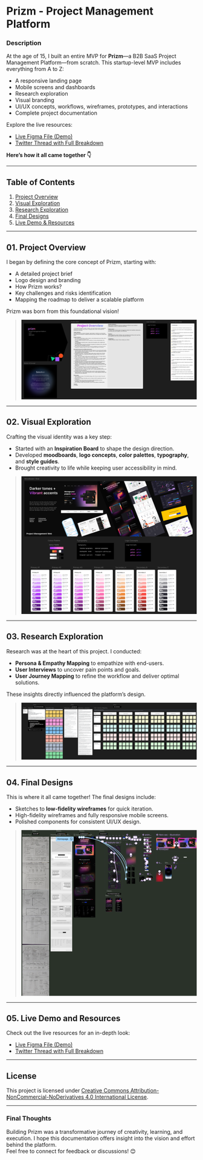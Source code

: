 # **Prizm - Project Management Platform**

### **Description**  
At the age of 15, I built an entire MVP for **Prizm**—a B2B SaaS Project Management Platform—from scratch. This startup-level MVP includes everything from A to Z:  
- A responsive landing page
- Mobile screens and dashboards  
- Research exploration  
- Visual branding  
- UI/UX concepts, workflows, wireframes, prototypes, and interactions  
- Complete project documentation  

Explore the live resources:  
- [Live Figma File (Demo)](https://figma.com/design/B1zfviG8CBnRPFKMC1RwW4/Prizm---Project-Management-Platform-v1.0?node-id=1-15&amp;t=csdfIyqkUW9K0Lfa-1)  
- [Twitter Thread with Full Breakdown](https://x.com/rahul_lash37185/status/1843861494674665922)  

**Here’s how it all came together 👇**

---

## **Table of Contents**  
1. [Project Overview](#project-overview)  
2. [Visual Exploration](#visual-exploration)  
3. [Research Exploration](#research-exploration)  
4. [Final Designs](#final-designs)  
5. [Live Demo & Resources](#live-demo-and-resources)  

---

## **01. Project Overview**  
I began by defining the core concept of Prizm, starting with:  
- A detailed project brief  
- Logo design and branding  
- How Prizm works?  
- Key challenges and risks identification  
- Mapping the roadmap to deliver a scalable platform  

Prizm was born from this foundational vision!  

> ![Project Overview](docs/01-project-overview.png)  

---

## **02. Visual Exploration**  
Crafting the visual identity was a key step:  
- Started with an **Inspiration Board** to shape the design direction.  
- Developed **moodboards**, **logo concepts**, **color palettes**, **typography**, and **style guides**.  
- Brought creativity to life while keeping user accessibility in mind.  

> ![Visual Exploration](docs/02-visual-exploration.png)  

---

## **03. Research Exploration**  
Research was at the heart of this project. I conducted:  
- **Persona & Empathy Mapping** to empathize with end-users.  
- **User Interviews** to uncover pain points and goals.  
- **User Journey Mapping** to refine the workflow and deliver optimal solutions.  

These insights directly influenced the platform’s design.  

> ![Research Exploration](docs/03-research-exploration.png)  

---

## **04. Final Designs**  
This is where it all came together! The final designs include:  
- Sketches to **low-fidelity wireframes** for quick iteration.  
- High-fidelity wireframes and fully responsive mobile screens.  
- Polished components for consistent UI/UX design.  

> ![Final Designs](docs/04-final-designs.png)  

---

## **05. Live Demo and Resources**  
Check out the live resources for an in-depth look:  
- [Live Figma File (Demo)](https://figma.com/design/B1zfviG8CBnRPFKMC1RwW4/Prizm---Project-Management-Platform-v1.0?node-id=1-15&amp;t=csdfIyqkUW9K0Lfa-1)  
- [Twitter Thread with Full Breakdown](https://x.com/rahul_lash37185/status/1843861494674665922)  

---

## **License**  
This project is licensed under [Creative Commons Attribution-NonCommercial-NoDerivatives 4.0 International License](LICENSE).  

---

### **Final Thoughts**  
Building Prizm was a transformative journey of creativity, learning, and execution. I hope this documentation offers insight into the vision and effort behind the platform.  
Feel free to connect for feedback or discussions! 😊
